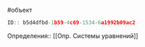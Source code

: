 #объект

```javascript
ID:: b5d4dfbd-1b59-4c69-1534-6a1992b09ac2
```

Определения:: [[Опр. Системы уравнений]]